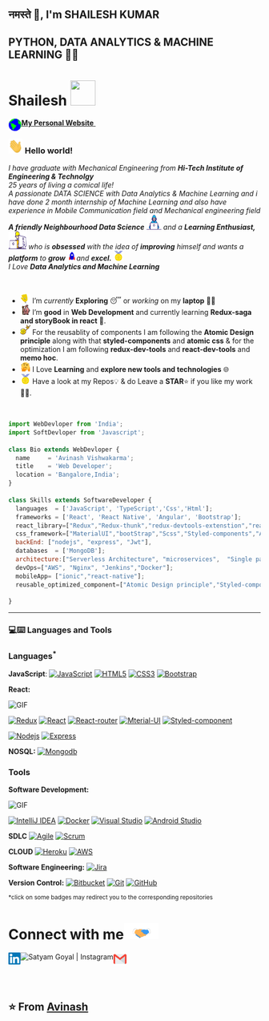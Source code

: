 ## नमस्ते 🙏, I'm SHAILESH KUMAR
## PYTHON, DATA ANALYTICS & MACHINE LEARNING 👨‍💻
# Shailesh&nbsp;<img src="https://24.media.tumblr.com/a266677ebf095387092ed52add0685b8/tumblr_mpaas5eUwa1qh3xpmo1_500.gif" width="50px" height="50px">

  <a href="https://vercel.com/avinash2507/my-portfolio">
    <img align="left" alt="Satyam Goyal | Twitter" width="26px" src="https://github.com/SatYu26/SatYu26/raw/master/Assets/Earth.gif" />
    <b>My Personal Website</b>
</a>
&nbsp;
</br>
<!-- 
    &nbsp; [![HitCount](http://hits.dwyl.com/SatYu26/SatYu26.svg)](http://hits.dwyl.com/SatYu26/SatYu26) 
-->

### <img src="https://github.com/SatYu26/SatYu26/blob/master/Assets/Hi.gif" width="29px" height="30px" > Hello world!&nbsp;


<p>
  <em>
    I have graduate with Mechanical Engineering from <b>Hi-Tech Institute of Engineering & Technolgy </b> <br>
    25 years of living a comical life! <br>
    A passionate DATA SCIENCE with Data Analytics & Machine Learning and i have done 2 month internship of Machine Learning and also have experience in Mobile Communication field and Mechanical engineering field <br>
    <b>A friendly Neighbourhood Data Science</b> <img src="https://github.com/SatYu26/SatYu26/blob/master/Assets/Developer.gif" width="30px" height="30px"> and a <b>Learning Enthusiast,</b>&nbsp;<img src="https://github.com/SatYu26/SatYu26/blob/master/Assets/Designer.gif" width="36px" height="36px">  who is <b>obsessed</b>
    with the idea of <b>improving</b> himself and wants a <b>platform</b> to 
    <b>grow</b> <img src="https://github.com/SatYu26/SatYu26/blob/master/Assets/Rocket.gif" width="18px" height="18px">and 
    <b>excel.</b> <img src="https://github.com/SatYu26/SatYu26/blob/master/Assets/Medal.gif" width="20px" height="20px"> <br>
    I Love <b>Data Analytics and Machine Learning</b> <br>
  </em>  
</p>

<br>

- <img alt="GIF" src="https://github.com/SatYu26/SatYu26/blob/master/Assets/wave.gif" width="20vw" height="20vh" /> I’m *currently* **Exploring** 😴 or *working* on my **laptop** 👨‍💻
- <img alt="GIF" src="https://github.com/SatYu26/SatYu26/blob/master/Assets/gandalf_parrot.gif" width="20vw" height="20vh" /> I’m **good** in **Web Development** and currently learning **Redux-saga and storyBook in react** 💪.
- <img alt="GIF" src="https://github.com/SatYu26/SatYu26/blob/master/Assets/headbang.gif" width="20vw" height="20vh" /> For the reusablity of components I am following the **Atomic Design principle** along with that **styled-components** and **atomic css** & for the optimization I am following **redux-dev-tools** and **react-dev-tools** and **memo hoc**.
- <img alt="GIF" src="https://github.com/SatYu26/SatYu26/blob/master/Assets/hmm.gif" width="20vw" height="20vh" /> I Love **Learning** and **explore new tools and technologies** 🌐
- <img alt="GIF" src="https://github.com/SatYu26/SatYu26/blob/master/Assets/Medal.gif" width="20vw" height="20vh" /> Have a look at my Repos💡 & do Leave a **STAR**⭐️ if you like my work👨‍💻.
<br>

```js
import WebDevloper from 'India';
import SoftDevloper from 'Javascript';

class Bio extends WebDevloper {
  name     = 'Avinash Vishwakarma';
  title    = 'Web Developer';
  location = 'Bangalore,India';
}

class Skills extends SoftwareDeveloper {
  languages  = ['JavaScript', 'TypeScript','Css','Html'];
  frameworks = ['React', 'React Native', 'Angular', 'Bootstrap'];
  react_library=["Redux","Redux-thunk","redux-devtools-extenstion","react-devtools-extenstions","react-router-dom"];
  css_framework=["MaterialUI","bootStrap","Scss","Styled-components","ANTD"]
  backEnd: ["nodejs", "express", "Jwt"],
  databases  = ['MongoDB'];
  architecture:["Serverless Architecture", "microservices",  "Single page applications"];
  devOps=["AWS", "Nginx", "Jenkins","Docker"];
  mobileApp= ["ionic","react-native"];
  reusable_optimized_component=["Atomic Design principle","Styled-components","Memo hoc","Atomic css","React-devtools","Redux-devtools"]
  
}
```

---
### 💻:keyboard: Languages and Tools 

### Languages<sup>*</sup>

  **JavaScript**: 
  [![JavaScript](https://img.shields.io/badge/-JavaScript-black?style=flat&logo=javascript&link=https://github.com/narendram224)](https://github.com/narendram224)
  [![HTML5](https://img.shields.io/badge/-HTML5-E34F26?style=flat&logo=html5&logoColor=white&link=https://github.com/narendram224)](https://github.com/narendram224) 
  [![CSS3](https://img.shields.io/badge/-CSS3-1572B6?style=flat&logo=css3&link=https://github.com/narendram224)](https://github.com/narendram224) 
  [![Bootstrap](https://img.shields.io/badge/-Bootstrap-purple?style=flat&logo=bootstrap&link=https://github.com/narendram224)](https://github.com/narendram224) 
  
  **React:**
  
  
   <img alt="GIF" src="https://www.drupal.org/files/project-images/nextjs-drupal.jpg" width="50vw" height="40vh" style="display:inline;" />
     
   [![Redux](https://camo.githubusercontent.com/6908bc5919e46cd787b8e5117f092f5ed37da82e8bd602e6339060ea0fff722c/68747470733a2f2f696d672e736869656c64732e696f2f62616467652f52656475782d3539334438383f7374796c653d666f722d7468652d6261646765266c6f676f3d7265647578266c6f676f436f6c6f723d7768697465)](https://github.com/narendram224)
   [![React](https://img.shields.io/badge/React-20232A?style=for-the-badge&logo=react&logoColor=61DAFB)](https://github.com/narendram224)
   [![React-router](https://camo.githubusercontent.com/4f9d20f3a284d2f6634282f61f82a62e99ee9906537dc9859decfdc9efbb51ec/68747470733a2f2f696d672e736869656c64732e696f2f62616467652f52656163745f526f757465722d4341343234353f7374796c653d666f722d7468652d6261646765266c6f676f3d72656163742d726f75746572266c6f676f436f6c6f723d7768697465)](https://github.com/narendram224)
   [![Mterial-UI]( https://img.shields.io/badge/Material--UI-0081CB?style=for-the-badge&logo=material-ui&logoColor=white)](https://github.com/narendram224)
  [![Styled-component]( https://img.shields.io/badge/styled--components-DB7093?style=for-the-badge&logo=styled-components&logoColor=white)](https://github.com/narendram224)
   

  [![Nodejs](https://img.shields.io/badge/Node.js-339933?style=for-the-badge&logo=nodedotjs&logoColor=white)](https://github.com/narendram224)
  [![Express](https://img.shields.io/badge/Express.js-000000?style=for-the-badge&logo=express&logoColor=white)](https://github.com/narendram224)
  
  

  **NOSQL:**
  [![Mongodb](https://img.shields.io/badge/MongoDB-4EA94B?style=for-the-badge&logo=mongodb&logoColor=white)](https://github.com/narendram224)
  

### Tools

**Software Development:**

 <img alt="GIF" src="https://pbs.twimg.com/profile_images/1285860990056194049/10ydbKG1_400x400.jpg" width="40vw" height="40vh" style="display:inline;" />


[![IntelliJ IDEA](https://img.shields.io/badge/-red?style=flat&logo=IntelliJ-IDEA&logoColor=white&link=https://github.com/Quananhle "IntelliJ IDEA")](https://github.com/narendram224)
[![Docker](https://img.shields.io/badge/-2496ED?style=flat&logo=Docker&logoColor=white&link=https://github.com/Quananhle "Docker")](https://github.com/narendram224)
[![Visual Studio](https://img.shields.io/badge/-007ACC?style=flat&logo=Visual-Studio-Code&logoColor=white&link=https://github.com/Quananhle "Visual Studio")](https://github.com/narendram224)
[![Android Studio](https://img.shields.io/badge/-3DDC84?style=flat&logo=Android-Studio&logoColor=white&link=https://github.com/Quananhle "Android Studio" )](https://github.com/narendram224)





**SDLC**
[![Agile](https://img.shields.io/badge/Agile-blue?style=flat&logo=Agile&logoColor=white&link=https://github.com/Quananhle "Agile")](https://github.com/narendram224) [![Scrum](https://img.shields.io/badge/Scrum-green?style=flat&logo=Scrum&logoColor=white&link=https://github.com/Quananhle "Scrum")](https://github.com/narendram224) 

**CLOUD**
[![Heroku](https://img.shields.io/badge/Heroku-430098?style=for-the-badge&logo=heroku&logoColor=white)](https://github.com/narendram224)
[![AWS](https://img.shields.io/badge/Amazon_AWS-232F3E?style=for-the-badge&logo=amazon-aws&logoColor=white)](https://github.com/narendram224) 



**Software Engineering:**
[![Jira](https://img.shields.io/badge/-Jira-0052CC?style=flat&logo=jira&logoColor=white&link=https://github.com/Quananhle)](https://github.com/narendram224)



**Version Control:**
[![Bitbucket](https://img.shields.io/badge/-Bitbucket-blue?style=flat&logo=bitbucket&link=https://github.com/Quananhle)](https://github.com/narendram224)
[![Git](https://img.shields.io/badge/-Git-black?style=flat&logo=git&link=https://github.com/Quananhle)](https://github.com/narendram224) 
[![GitHub](https://img.shields.io/badge/-GitHub-181717?style=flat&logo=github&link=https://github.com/Quananhle)](https://github.com/narendram224)

<sup>*click on some badges may redirect you to the corresponding repositories</sup>

# Connect with me<img src="https://github.com/SatYu26/SatYu26/blob/master/Assets/Handshake.gif" height="32px">

  <a href="https://www.linkedin.com/in/avinash-vishwakarma-6b0a7918b/">
    <img align="left" alt="Narendra Maurya | Linkedin" width="24px" src="https://github.com/SatYu26/SatYu26/blob/master/Assets/Linkedin.svg" />
  </a> &nbsp;&nbsp;
  <a href="https://stackoverflow.com/users/19481245/avinash-vishwakarma">
    <img align="left" alt="Satyam Goyal | Instagram"  src="https://img.shields.io/badge/Stack_Overflow-FE7A16?style=for-the-badge&logo=stack-overflow&logoColor=white" />
  </a> &nbsp;&nbsp;
  <a href="mailto:avinash2632@gmail.com">
    <img align="left" alt="Satyam Goyal | Gmail" width="26px" src="https://github.com/SatYu26/SatYu26/blob/master/Assets/Gmail.svg" />
  </a>


<br><br>



## ⭐️ From [Avinash](https://github.com/avinash2507)
